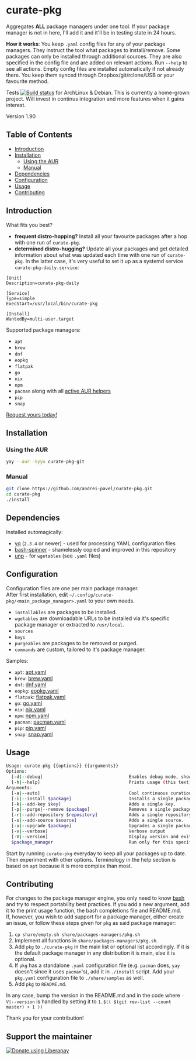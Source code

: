 # curate-pkg

Aggregates **ALL** package managers under one tool. If your package manager is not in here, I'll add it and it'll be in testing state in 24 hours.

**How it works**: You keep `.yaml` config files for any of your package managers. They instruct the tool what packages to install/remove.
Some packages can only be installed through additional sources. They are also specified in the config file and are added on relevant actions.
Run `--help` to see all actions.
Empty config files are installed automatically if not already there. You keep them synced through Dropbox/git/rclone/USB or your favourite method.

Tests [![Build status](https://circleci.com/gh/andrei-pavel/curate-pkg.svg?style=svg)](https://circleci.com/gh/andrei-pavel/curate-pkg) for ArchLinux & Debian.
This is currently a home-grown project. Will invest in continus integration and more features when it gains interest.

Version 1.90


## Table of Contents

- [Introduction](#introduction)
- [Installation](#installation)
  - [Using the AUR](#using-the-aur)
  - [Manual](#manual)
- [Dependencies](#dependencies)
- [Configuration](#configuration)
- [Usage](#usage)
- [Contributing](#contributing)


## Introduction

What fits you best?
- **frequent distro-hopping?** Install all your favourite packages after a hop with one run of `curate-pkg`.
- **determined distro-hugging?** Update all your packages and get detailed information about what was updated each time with one run of `curate-pkg`.
In the latter case, it's very useful to set it up as a systemd service `curate-pkg-daily.service`:
```
[Unit]
Description=curate-pkg-daily

[Service]
Type=simple
ExecStart=/usr/local/bin/curate-pkg

[Install]
WantedBy=multi-user.target
`````

Supported package managers:
- `apt`
- `brew`
- `dnf`
- `eopkg`
- `flatpak`
- `go`
- `nix`
- `npm`
- `pacman` along with all [active AUR helpers](https://wiki.archlinux.org/index.php/AUR_helpers#Active)
- `pip`
- `snap`

[Request yours today!](https://github.com/andrei-pavel/curate-pkg/issues/new)


## Installation

### Using the AUR

```sh
yay --aur -Syyu curate-pkg-git
```

### Manual

```sh
git clone https://github.com/andrei-pavel/curate-pkg.git
cd curate-pkg
./install
```


## Dependencies

Installed automagically:
- [yq](https://github.com/kislyuk/yq) (`2.3.4` or newer) - used for processing YAML configuration files
- [bash-spinner](https://github.com/tlatsas/bash-spinner) - shamelessly copied and improved in this repository
- [unp](https://github.com/mitsuhiko/unp) - for `wgetables` (see `.yaml` files)


## Configuration

Configuration files are one per main package manager.<br/>
After first installation, edit `~/.config/curate-pkg/<main_package_manager>.yaml` to your own needs.

- `installables` are packages to be installed.
- `wgetables` are downloadable URLs to be installed via it's specific package manager or extracted to `/usr/local`.
- `sources`
- `keys`
- `purgeables` are packages to be removed or purged.
- `commands` are custom, tailored to it's package manager.

Samples:
- `apt`: [apt.yaml](share/samples/apt.yaml)
- `brew`: [brew.yaml](share/samples/brew.yaml)
- `dnf`: [dnf.yaml](share/samples/dnf.yaml)
- `eopkg`: [eopkg.yaml](share/samples/eopkg.yaml)
- `flatpak`: [flatpak.yaml](share/samples/flatpak.yaml)
- `go`: [go.yaml](share/samples/go.yaml)
- `nix`: [nix.yaml](share/samples/nix.yaml)
- `npm`: [npm.yaml](share/samples/npm.yaml)
- `pacman`: [pacman.yaml](share/samples/pacman.yaml)
- `pip`: [pip.yaml](share/samples/pip.yaml)
- `snap`: [snap.yaml](share/samples/snap.yaml)


## Usage

```sh
Usage: curate-pkg {{options}} {{arguments}}
Options:
  [-d|--debug]                                 Enables debug mode, showing every executed statement.
  [-h|--help]                                  Prints usage (this text).
Arguments:
  [-a|--auto]                                  Cool continuous curation
  [-i|--install $package]                      Installs a single package.
  [-k|--add-key $key]                          Adds a single key.
  [-p|--purge|--remove $package]               Removes a single package.
  [-r|--add-repository $repository]            Adds a single repository.
  [-s|--add-source $source]                    Adds a single source.
  [-u|--upgrade $package]                      Upgrades a single package.
  [-v|--verbose]                               Verbose output
  [-V|--version]                               Display version and exit.
  $package_manager                             Run only for this specific package manager.
```

Start by running `curate-pkg` everyday to keep all your packages up to date.
Then experiment with other options.
Terminology in the help section is based on `apt` because it is more complex than most.


## Contributing

For changes to the package manager engine, you only need to know [bash](http://books.goalkicker.com/BashBook) and try to respect portability best practices.
If you add a new argument, add it to the print usage function, the bash completions file and README.md.<br/>
If, however, you wish to add support for a package manager, either create an issue, or follow these steps given for `pkg` as said package manager:<br/>

1. `cp share/empty.sh share/packages-managers/pkg.sh`
2. Implement all functions in `share/packages-managers/pkg.sh`.
3. Add `pkg` to `./curate-pkg` in the main list or optional list accordingly. If it is the default package manager in any distribution it is main, else it is optional.
4. If `pkg` has a standalone `.yaml` configuration file (e.g. `pacman` does, `yay` doesn't since it uses `pacman`'s), add it in `./install` script. Add your `pkg.yaml` configuration file to `./share/samples` as well.
5. Add `pkg` to `README.md`.

In any case, bump the version in the README.md and in the code where `-V|--version` is handled by setting it to `1.$(( $(git rev-list --count master) + 1 ))`

Thank you for your contribution!


## Support the maintainer

<noscript><a href="https://liberapay.com/andrei/donate"><img alt="Donate using Liberapay" src="https://liberapay.com/assets/widgets/donate.svg"></a></noscript>
